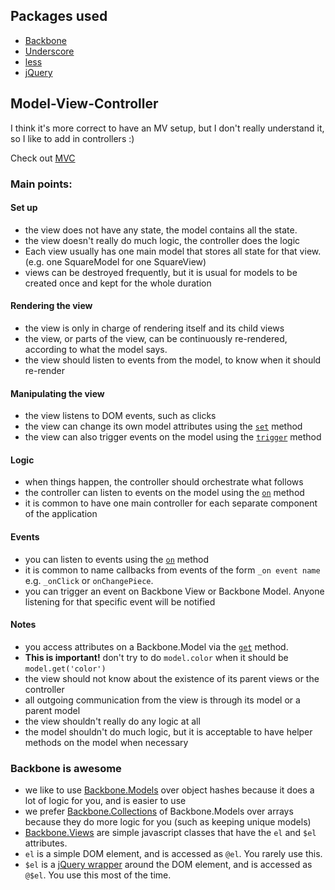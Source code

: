 ## Packages used

 - [Backbone](http://backbonejs.org/)
 - [Underscore](http://underscorejs.org/)
 - [less](http://lesscss.org/)
 - [jQuery](https://jquery.com/)

## Model-View-Controller
I think it's more correct to have an MV setup, but I don't really understand it, so I like to add in controllers :)


Check out [MVC](https://en.wikipedia.org/wiki/Model%E2%80%93view%E2%80%93controller)

### Main points:
#### Set up
 - the view does not have any state, the model contains all the state.
 - the view doesn't really do much logic, the controller does the logic
 - Each view usually has one main model that stores all state for that view. (e.g. one SquareModel for one SquareView)
 - views can be destroyed frequently, but it is usual for models to be created once and kept for the whole duration

#### Rendering the view
 - the view is only in charge of rendering itself and its child views
 - the view, or parts of the view, can be continuously re-rendered, according to what the model says.
 - the view should listen to events from the model, to know when it should re-render

#### Manipulating the view
 - the view listens to DOM events, such as clicks
 - the view can change its own model attributes using the [`set`](http://backbonejs.org/#Model-set) method
 - the view can also trigger events on the model using the [`trigger`](http://backbonejs.org/#Events-trigger) method

#### Logic
 - when things happen, the controller should orchestrate what follows
 - the controller can listen to events on the model using the [`on`](http://backbonejs.org/#Events-on) method
 - it is common to have one main controller for each separate component of the application

#### Events
 - you can listen to events using the [`on`](http://backbonejs.org/#Events-on) method
 - it is common to name callbacks from events of the form `_on event name` e.g. `_onClick` or `onChangePiece`.
 - you can trigger an event on Backbone View or Backbone Model. Anyone listening for that specific event will be notified

#### Notes
 - you access attributes on a Backbone.Model via the [`get`](http://backbonejs.org/#Model-get) method.
 - **This is important!** don't try to do `model.color` when it should be `model.get('color')`
 - the view should not know about the existence of its parent views or the controller
 - all outgoing communication from the view is through its model or a parent model
 - the view shouldn't really do any logic at all
 - the model shouldn't do much logic, but it is acceptable to have helper methods on the model when necessary

### Backbone is awesome
 - we like to use [Backbone.Models](http://backbonejs.org/#Model) over object hashes because it does a lot of logic for you, and is easier to use
 - we prefer [Backbone.Collections](http://backbonejs.org/#Collection) of Backbone.Models over arrays because they do more logic for you (such as keeping unique models)
 - [Backbone.Views](http://backbonejs.org/#View) are simple javascript classes that have the `el` and `$el` attributes.
 - `el` is a simple DOM element, and is accessed as `@el`. You rarely use this.
 - `$el` is a [jQuery wrapper](https://api.jquery.com/jquery/) around the DOM element, and is accessed as `@$el`. You use this most of the time.
